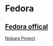 # Fedora
[Fedora offical](https://getfedora.org/ru/)
--
[Nobara Project](https://nobaraproject.org/)
